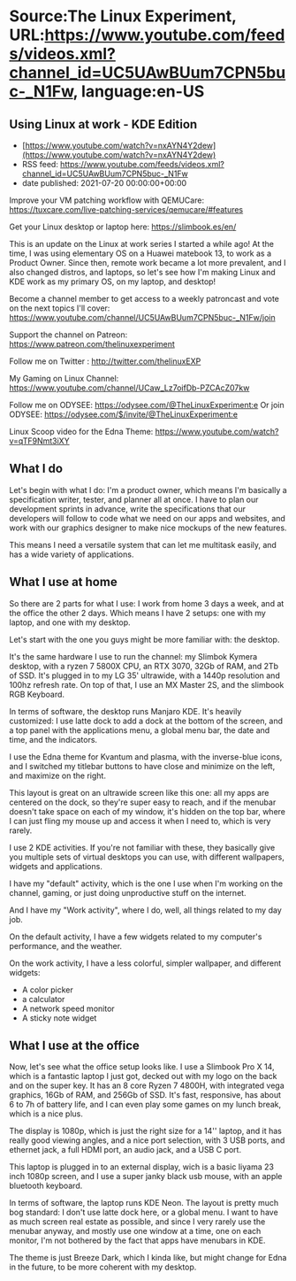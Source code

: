 # Source:The Linux Experiment, URL:https://www.youtube.com/feeds/videos.xml?channel_id=UC5UAwBUum7CPN5buc-_N1Fw, language:en-US

## Using Linux at work - KDE Edition
 - [https://www.youtube.com/watch?v=nxAYN4Y2dew](https://www.youtube.com/watch?v=nxAYN4Y2dew)
 - RSS feed: https://www.youtube.com/feeds/videos.xml?channel_id=UC5UAwBUum7CPN5buc-_N1Fw
 - date published: 2021-07-20 00:00:00+00:00

Improve your VM patching workflow with QEMUCare: https://tuxcare.com/live-patching-services/qemucare/#features

Get your Linux desktop or laptop here: https://slimbook.es/en/

This is an update on the Linux at work series I started a while ago! At the time, I was using elementary OS on a Huawei matebook 13, to work as a Product Owner. Since then, remote work became a lot more prevalent, and I also changed distros, and laptops, so let's see how I'm making Linux and KDE work as my primary OS, on my laptop, and desktop!

Become a channel member to get access to a weekly patroncast and vote on the next topics I'll cover:
https://www.youtube.com/channel/UC5UAwBUum7CPN5buc-_N1Fw/join

Support the channel on Patreon: 
https://www.patreon.com/thelinuxexperiment

Follow me on Twitter : http://twitter.com/thelinuxEXP

My Gaming on Linux Channel: https://www.youtube.com/channel/UCaw_Lz7oifDb-PZCAcZ07kw

Follow me on ODYSEE: https://odysee.com/@TheLinuxExperiment:e
Or join ODYSEE: https://odysee.com/$/invite/@TheLinuxExperiment:e

Linux Scoop video for the Edna Theme: https://www.youtube.com/watch?v=qTF9Nmt3iXY


## What I do
Let's begin with what I do: I'm a product owner, which means I'm basically a specification writer, tester, and planner all at once. I have to plan our development sprints in advance, write the specifications that our developers will follow to code what we need on our apps and websites, and work with our graphics designer to make nice mockups of the new features.

This means I need a versatile system that can let me multitask easily, and has a wide variety of applications.

## What I use at home
So there are 2 parts for what I use: I work from home 3 days a week, and at the office the other 2 days. Which means I have 2 setups: one with my laptop, and one with my desktop.

Let's start with the one you guys might be more familiar with: the desktop.

It's the same hardware I use to run the channel: my Slimbok Kymera desktop, with a ryzen 7 5800X CPU, an RTX 3070, 32Gb of RAM, and 2Tb of SSD. It's plugged in to my LG 35' ultrawide, with a 1440p resolution and 100hz refresh rate. On top of that, I use an MX Master 2S, and the slimbook RGB Keyboard.

In terms of software, the desktop runs Manjaro KDE. It's heavily customized: I use latte dock to add a dock at the bottom of the screen, and a top panel with the applications menu, a global menu bar, the date and time, and the indicators.

I use the Edna theme for Kvantum and plasma, with the inverse-blue icons, and I switched my titlebar buttons to have close and minimize on the left, and maximize on the right.

This layout is great on an ultrawide screen like this one: all my apps are centered on the dock, so they're super easy to reach, and if the menubar doesn't take space on each of my window, it's hidden on the top bar, where I can just fling my mouse up and access it when I need to, which is very rarely.

I use 2 KDE activities. If you're not familiar with these, they basically give you multiple sets of virtual desktops you can use, with different wallpapers, widgets and applications.

I have my "default" activity, which is the one I use when I'm working on the channel, gaming, or just doing unproductive stuff on the internet.

And I have my "Work activity", where I do, well, all things related to my day job.

On the default activity, I have a few widgets related to my computer's performance, and the weather.

On the work activity, I have a less colorful, simpler wallpaper, and different widgets:
- A color picker
- a calculator
- A network speed monitor
- A sticky note widget

## What I use at the office

Now, let's see what the office setup looks like.
I use a Slimbook Pro X 14, which is a fantastic laptop I just got, decked out with my logo on the back and on the super key. It has an 8 core Ryzen 7 4800H, with integrated vega graphics, 16Gb of RAM, and 256Gb of SSD. It's fast, responsive, has about 6 to 7h of battery life, and I can even play some games on my lunch break, which is a nice plus.

The display is 1080p, which is just the right size for a 14'' laptop, and it has really good viewing angles, and a nice port selection, with 3 USB ports, and ethernet jack, a full HDMI port, an audio jack, and a USB C port.

This laptop is plugged in to an external display, wich is a basic Iiyama 23 inch 1080p screen, and I use a super janky black usb mouse, with an apple bluetooth keyboard.

In terms of software, the laptop runs KDE Neon. The layout is pretty much bog standard: I don't use latte dock here, or a global menu. I want to have as much screen real estate as possible, and since I very rarely use the menubar anyway, and mostly use one window at a time, one on each monitor, I'm not bothered by the fact that apps have menubars in KDE.

The theme is just Breeze Dark, which I kinda like, but might change for Edna in the future, to be more coherent with my desktop.

